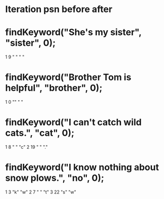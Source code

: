 # Iteration         psn         before          after

# findKeyword("She's my sister", "sister", 0);
1                   9           " "             " "

# findKeyword("Brother Tom is helpful", "brother", 0);
1                   0           ""              " "

# findKeyword("I can't catch wild cats.", "cat", 0);
1                   8           " "             "c"
2                   19          " "             "."

# findKeyword("I know nothing about snow plows.", "no", 0);
1                   3           "k"             "w"
2                   7           " "             "t"
3                   22          "s"             "w"